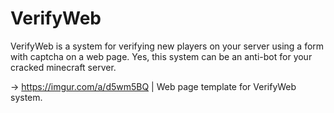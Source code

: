 # VerifyWeb
VerifyWeb is a system for verifying new players on your server using a form with captcha on a web page.
Yes, this system can be an anti-bot for your cracked minecraft server.

-> https://imgur.com/a/d5wm5BQ | Web page template for VerifyWeb system.
